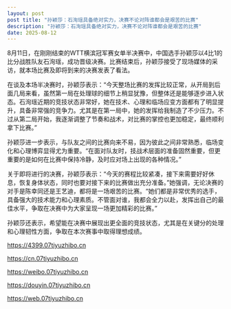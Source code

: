 ```yaml
---
layout: post
post title: "孙颖莎：石洵瑶具备绝对实力，决赛不论对阵谁都会是艰苦的比赛" 
description: "孙颖莎：石洵瑶具备绝对实力，决赛不论对阵谁都会是艰苦的比赛" 
date: 2025-08-12
---
```


8月11日，在刚刚结束的WTT横滨冠军赛女单半决赛中，中国选手孙颖莎以4比1的比分战胜队友石洵瑶，成功晋级决赛。比赛结束后，孙颖莎接受了现场媒体的采访，就本场比赛及即将到来的决赛发表了看法。

在谈及本场半决赛时，孙颖莎表示：“今天整场比赛的发挥比较正常，从开局到后面几局来看，虽然第一局在处理球的细节上稍显犹豫，但整体还是能够逐步进入状态。石洵瑶近期的竞技状态非常好，她在技术、心理和临场应变方面都有了明显提升，具备非常强的竞争力。尤其是在第一局中，她的发挥给我制造了不少压力。不过从第二局开始，我逐渐调整了节奏和战术，对比赛的掌控也更加稳定，最终顺利拿下比赛。”

孙颖莎进一步表示，与队友之间的比赛向来不易，因为彼此之间非常熟悉，临场变化和心理博弈显得尤为重要。“在面对队友时，技战术层面的准备固然重要，但更重要的是如何在比赛中保持冷静，及时应对场上出现的各种情况。”

关于即将进行的决赛，孙颖莎表示：“今天的赛程比较紧凑，接下来需要好好休息，恢复身体状态，同时也要对接下来的比赛做出充分准备。”她强调，无论决赛的对手是陈幸同还是王艺迪，都将是一场艰苦的比赛。“她们都是非常优秀的选手，具备强大的技术能力和心理素质。不管面对谁，我都会全力以赴，发挥出自己的最佳水平，争取在决赛中为大家呈现一场更加精彩的比赛。”

孙颖莎还表示，希望能在决赛中展现出更全面的竞技状态，尤其是在关键分的处理和心理韧性方面，争取在本次赛事中取得理想成绩。

https://4399.07tiyuzhibo.cn

https://cn.07tiyuzhibo.cn

https://weibo.07tiyuzhibo.cn

https://douyin.07tiyuzhibo.cn

https://web.07tiyuzhibo.cn